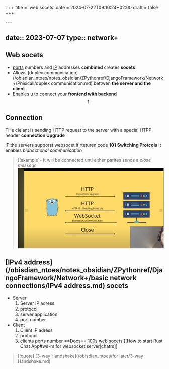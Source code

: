 +++
title = 'web socets'
date = 2024-07-22T09:10:24+02:00
draft = false
+++

    ---
date:: 2023-07-07
type:: network+
---
## Web socets 
- [ports](/ports/ports.md) numbers and [IP](/obisdian_ntoes/notes_obsidian/ZPythonref/DjangoFramework/Network+/Ref_OSI/IP.md) addresses **combined** creates **socets**
- Allows [duplex communication](/obisdian_ntoes/notes_obsidian/ZPythonref/DjangoFramework/Network+/Phisicall/duplex communication.md) bettwen **the server  and the client** 
- Enables u to connect your **frontend with backend**
$$1$$
## Connection 
THe cleiant is sending HTTP  request to the 
server with a special HTPP header **connection Upgrade** 

IF the servers supporst websocet it rteturen code **101** **Switching Protcols** 
it enables *bidriectional communication*
>[!example]-
>It will be connected unti either parites sends a *close messege*
>![WebsocetConnectionUpgrade_visual.png](/static/WebsocetConnectionUpgrade_visual.png)

## [IPv4 address](/obisdian_ntoes/notes_obsidian/ZPythonref/DjangoFramework/Network+/basic network connections/IPv4 address.md) socets 

- Server 
	1. Server IP adress
	2. protocol
	3. server application
	4. port number 
- Client 
	1. Client IP adress 
	2. protocol
	3. clients [ports](/ports/ports.md) number 
==Docs==
[100s web socets](https://www.youtube.com/watch?v=ayUfHdHFCZE)
[[How to start Rust Chat App#ws-rs for websocket server|chatrs]]


>[!quote] [3-way Handshake](/obisdian_ntoes/for later/3-way Handshake.md) 